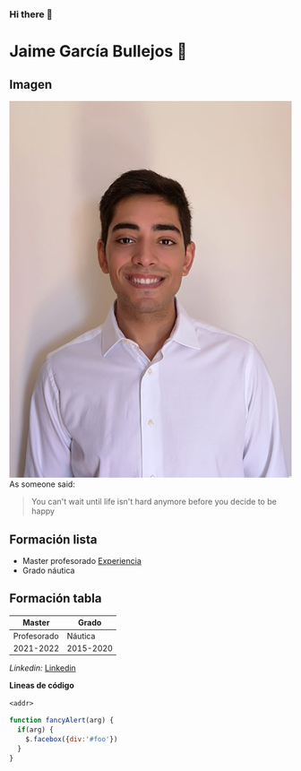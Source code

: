 ### Hi there 👋

<!--
**Jaimetaks/Jaimetaks** is a ✨ _special_ ✨ repository because its `README.md` (this file) appears on your GitHub profile.

Here are some ideas to get you started:

- 🔭 I’m currently working on ...
- 🌱 I’m currently learning ...
- 👯 I’m looking to collaborate on ...
- 🤔 I’m looking for help with ...
- 💬 Ask me about ...
- 📫 How to reach me: ...
- 😄 Pronouns: ...
- ⚡ Fun fact: ...
-->
# Jaime García Bullejos :owl:


## Imagen
![Yo](Imagenes/Yo.jpeg)
As someone said:
> You can't wait until life isn't hard anymore before you decide to be happy


## Formación lista
* Master profesorado [Experiencia](master.md)
* Grado náutica 


## Formación tabla
Master | Grado
------------ | -------------
Profesorado | Náutica
2021-2022 | 2015-2020

*Linkedin:*
[Linkedin](https://es.linkedin.com/in/jaime-garc%C3%ADa-bullejos-923717142)

**Lineas de código**

`<addr>` 

```javascript
function fancyAlert(arg) {
  if(arg) {
    $.facebox({div:'#foo'})
  }
}
```
